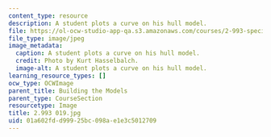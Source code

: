 ```yaml
---
content_type: resource
description: A student plots a curve on his hull model.
file: https://ol-ocw-studio-app-qa.s3.amazonaws.com/courses/2-993-special-topics-in-mechanical-engineering-the-art-and-science-of-boat-design-january-iap-2007/01a602fdd99925bc098ae1e3c5012709_2993019.jpg
file_type: image/jpeg
image_metadata:
  caption: A student plots a curve on his hull model.
  credit: Photo by Kurt Hasselbalch.
  image-alt: A student plots a curve on his hull model.
learning_resource_types: []
ocw_type: OCWImage
parent_title: Building the Models
parent_type: CourseSection
resourcetype: Image
title: 2.993 019.jpg
uid: 01a602fd-d999-25bc-098a-e1e3c5012709
---
```

